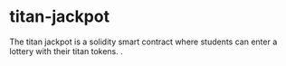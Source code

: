 # titan-jackpot

The titan jackpot is a solidity smart contract where students can enter a lottery with their titan tokens.
.
